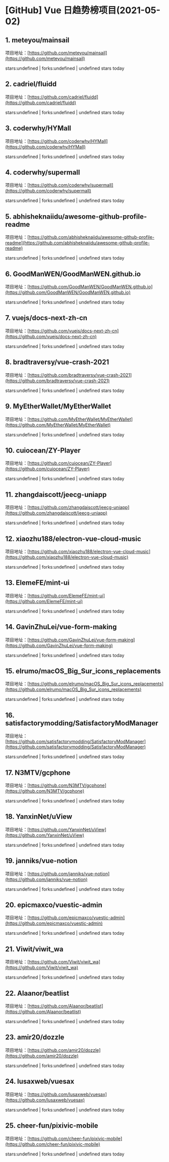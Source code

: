 # [GitHub] Vue 日趋势榜项目(2021-05-02)

## 1. meteyou/mainsail 

项目地址：[https://github.com/meteyou/mainsail](https://github.com/meteyou/mainsail)

stars:undefined | forks:undefined | undefined stars today 



## 2. cadriel/fluidd 

项目地址：[https://github.com/cadriel/fluidd](https://github.com/cadriel/fluidd)

stars:undefined | forks:undefined | undefined stars today 



## 3. coderwhy/HYMall 

项目地址：[https://github.com/coderwhy/HYMall](https://github.com/coderwhy/HYMall)

stars:undefined | forks:undefined | undefined stars today 



## 4. coderwhy/supermall 

项目地址：[https://github.com/coderwhy/supermall](https://github.com/coderwhy/supermall)

stars:undefined | forks:undefined | undefined stars today 



## 5. abhisheknaiidu/awesome-github-profile-readme 

项目地址：[https://github.com/abhisheknaiidu/awesome-github-profile-readme](https://github.com/abhisheknaiidu/awesome-github-profile-readme)

stars:undefined | forks:undefined | undefined stars today 



## 6. GoodManWEN/GoodManWEN.github.io 

项目地址：[https://github.com/GoodManWEN/GoodManWEN.github.io](https://github.com/GoodManWEN/GoodManWEN.github.io)

stars:undefined | forks:undefined | undefined stars today 



## 7. vuejs/docs-next-zh-cn 

项目地址：[https://github.com/vuejs/docs-next-zh-cn](https://github.com/vuejs/docs-next-zh-cn)

stars:undefined | forks:undefined | undefined stars today 



## 8. bradtraversy/vue-crash-2021 

项目地址：[https://github.com/bradtraversy/vue-crash-2021](https://github.com/bradtraversy/vue-crash-2021)

stars:undefined | forks:undefined | undefined stars today 



## 9. MyEtherWallet/MyEtherWallet 

项目地址：[https://github.com/MyEtherWallet/MyEtherWallet](https://github.com/MyEtherWallet/MyEtherWallet)

stars:undefined | forks:undefined | undefined stars today 



## 10. cuiocean/ZY-Player 

项目地址：[https://github.com/cuiocean/ZY-Player](https://github.com/cuiocean/ZY-Player)

stars:undefined | forks:undefined | undefined stars today 



## 11. zhangdaiscott/jeecg-uniapp 

项目地址：[https://github.com/zhangdaiscott/jeecg-uniapp](https://github.com/zhangdaiscott/jeecg-uniapp)

stars:undefined | forks:undefined | undefined stars today 



## 12. xiaozhu188/electron-vue-cloud-music 

项目地址：[https://github.com/xiaozhu188/electron-vue-cloud-music](https://github.com/xiaozhu188/electron-vue-cloud-music)

stars:undefined | forks:undefined | undefined stars today 



## 13. ElemeFE/mint-ui 

项目地址：[https://github.com/ElemeFE/mint-ui](https://github.com/ElemeFE/mint-ui)

stars:undefined | forks:undefined | undefined stars today 



## 14. GavinZhuLei/vue-form-making 

项目地址：[https://github.com/GavinZhuLei/vue-form-making](https://github.com/GavinZhuLei/vue-form-making)

stars:undefined | forks:undefined | undefined stars today 



## 15. elrumo/macOS_Big_Sur_icons_replacements 

项目地址：[https://github.com/elrumo/macOS_Big_Sur_icons_replacements](https://github.com/elrumo/macOS_Big_Sur_icons_replacements)

stars:undefined | forks:undefined | undefined stars today 



## 16. satisfactorymodding/SatisfactoryModManager 

项目地址：[https://github.com/satisfactorymodding/SatisfactoryModManager](https://github.com/satisfactorymodding/SatisfactoryModManager)

stars:undefined | forks:undefined | undefined stars today 



## 17. N3MTV/gcphone 

项目地址：[https://github.com/N3MTV/gcphone](https://github.com/N3MTV/gcphone)

stars:undefined | forks:undefined | undefined stars today 



## 18. YanxinNet/uView 

项目地址：[https://github.com/YanxinNet/uView](https://github.com/YanxinNet/uView)

stars:undefined | forks:undefined | undefined stars today 



## 19. janniks/vue-notion 

项目地址：[https://github.com/janniks/vue-notion](https://github.com/janniks/vue-notion)

stars:undefined | forks:undefined | undefined stars today 



## 20. epicmaxco/vuestic-admin 

项目地址：[https://github.com/epicmaxco/vuestic-admin](https://github.com/epicmaxco/vuestic-admin)

stars:undefined | forks:undefined | undefined stars today 



## 21. Viwit/viwit_wa 

项目地址：[https://github.com/Viwit/viwit_wa](https://github.com/Viwit/viwit_wa)

stars:undefined | forks:undefined | undefined stars today 



## 22. Alaanor/beatlist 

项目地址：[https://github.com/Alaanor/beatlist](https://github.com/Alaanor/beatlist)

stars:undefined | forks:undefined | undefined stars today 



## 23. amir20/dozzle 

项目地址：[https://github.com/amir20/dozzle](https://github.com/amir20/dozzle)

stars:undefined | forks:undefined | undefined stars today 



## 24. lusaxweb/vuesax 

项目地址：[https://github.com/lusaxweb/vuesax](https://github.com/lusaxweb/vuesax)

stars:undefined | forks:undefined | undefined stars today 



## 25. cheer-fun/pixivic-mobile 

项目地址：[https://github.com/cheer-fun/pixivic-mobile](https://github.com/cheer-fun/pixivic-mobile)

stars:undefined | forks:undefined | undefined stars today 



